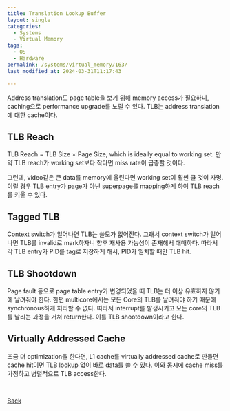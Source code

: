 ```yaml
---
title: Translation Lookup Buffer
layout: single
categories:
  - Systems
  - Virtual Memory
tags:
  - OS
  - Hardware
permalink: /systems/virtual_memory/163/
last_modified_at: 2024-03-31T11:17:43

---
```


Address translation도 page table을 보기 위해 memory access가 필요하니,
caching으로 performance upgrade를 노릴 수 있다.
TLB는 address translation에 대한 cache이다.

## TLB Reach

TLB Reach = TLB Size $\times$ Page Size, which is ideally equal to working set.
만약 TLB reach가 working set보다 작다면 miss rate이 급증할 것이다.

그런데, video같은 큰 data를 memory에 올린다면 working set이 훨씬 클 것이 자명.
이럴 경우 TLB entry가 page가 아닌 superpage를 mapping하게 하여 TLB reach를 키울 수 있다.

## Tagged TLB

Context switch가 일어나면 TLB는 쓸모가 없어진다.
그래서 context switch가 일어나면 TLB를 invalid로 mark하자니 향후 재사용 가능성이 존재해서 애매하다.
따라서 각 TLB entry가 PID를 tag로 저장하게 해서, PID가 일치할 때만 TLB hit.

## TLB Shootdown

Page fault 등으로 page table entry가 변경되었을 때 TLB는 더 이상 유효하지 않기에 날려줘야 한다.
한편 multicore에서는 모든 Core의 TLB를 날려줘야 하기 때문에 synchronous하게 처리할 수 없다.
따라서 interrupt를 발생시키고 모든 core의 TLB를 날리는 과정을 거쳐 return한다.
이를 TLB shootdown이라고 한다.

## Virtually Addressed Cache

조금 더 optimization을 한다면, L1 cache를 virtually addressed cache로 만들면 cache hit이면 TLB lookup 없이 바로 data를 쓸 수 있다.
이와 동시에 cache miss를 가정하고 병렬적으로 TLB access한다.

<br>

[Back](/systems/virtual_memory/)